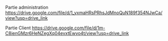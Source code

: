 Partie administration 
https://drive.google.com/file/d/1_yxmaHRsPRhsJdMnoQuN189f354NJwCa/view?usp=drive_link

Partie Client
https://drive.google.com/file/d/1m-C8ienGMzr6HeNZegXq04evxtEwvo4t/view?usp=drive_link
